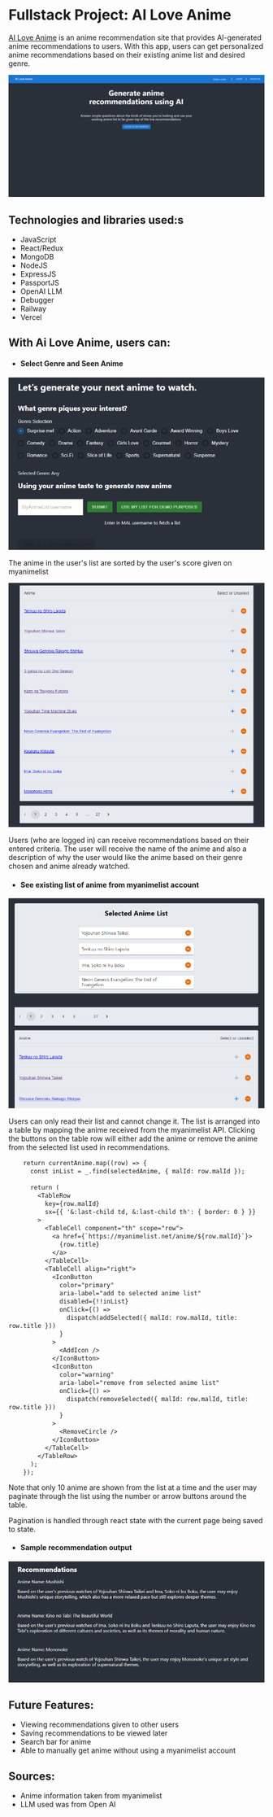 # Fullstack Project: AI Love Anime

[AI Love Anime](https://ai-love-anime.vercel.app/) is an anime recommendation site that provides AI-generated anime recommendations to users. With this app, users can get personalized anime recommendations based on their existing anime list and desired genre.

![](images/image1.png)



## Technologies and libraries used:s
- JavaScript
- React/Redux
- MongoDB
- NodeJS
- ExpressJS
- PassportJS
- OpenAI LLM
- Debugger
- Railway
- Vercel


## With Ai Love Anime, users can:

- #### Select Genre and Seen Anime

![](images/image2.png)

The anime in the user's list are sorted by the user's score given on myanimelist

![](images/image5.png)

Users (who are logged in) can receive recommendations based on their entered criteria. The user will receive the name of the anime and also a description of why the user would like the anime based on their genre chosen and anime already watched.



- #### See existing list of anime from myanimelist account

![](images/image3.png)

Users can only read their list and cannot change it. The list is arranged into a table by mapping the anime received from the myanimelist API. Clicking the buttons on the table row will either add the anime or remove the anime from the selected list used in recommendations.

```
    return currentAnime.map((row) => {
      const inList = _.find(selectedAnime, { malId: row.malId });

      return (
        <TableRow
          key={row.malId}
          sx={{ '&:last-child td, &:last-child th': { border: 0 } }}
        >
          <TableCell component="th" scope="row">
            <a href={`https://myanimelist.net/anime/${row.malId}`}>
              {row.title}
            </a>
          </TableCell>
          <TableCell align="right">
            <IconButton
              color="primary"
              aria-label="add to selected anime list"
              disabled={!!inList}
              onClick={() =>
                dispatch(addSelected({ malId: row.malId, title: row.title }))
              }
            >
              <AddIcon />
            </IconButton>
            <IconButton
              color="warning"
              aria-label="remove from selected anime list"
              onClick={() =>
                dispatch(removeSelected({ malId: row.malId, title: row.title }))
              }
            >
              <RemoveCircle />
            </IconButton>
          </TableCell>
        </TableRow>
      );
    });
```

Note that only 10 anime are shown from the list at a time and the user may paginate through the list using the number or arrow buttons around the table.

Pagination is handled through react state with the current page being saved to state.


- #### Sample recommendation output

![](images/image4.png)

## Future Features:
- Viewing recommendations given to other users
- Saving recommendations to be viewed later
- Search bar for anime
- Able to manually get anime without using a myanimelist account

## Sources:
- Anime information taken from myanimelist
- LLM used was from Open AI
